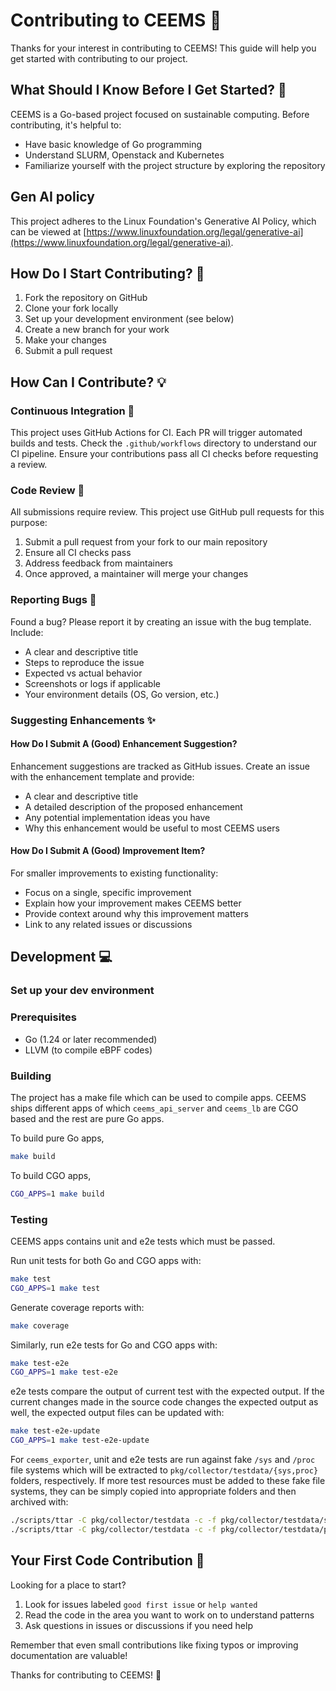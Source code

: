 # Contributing to CEEMS 🌱

Thanks for your interest in contributing to CEEMS! This guide will help
you get started with contributing to our project.

## What Should I Know Before I Get Started? 🤔

CEEMS is a Go-based project focused on sustainable computing. Before contributing,
it's helpful to:

- Have basic knowledge of Go programming
- Understand SLURM, Openstack and Kubernetes
- Familiarize yourself with the project structure by exploring the repository

## Gen AI policy

This project adheres to the Linux Foundation's Generative AI Policy, which can be
viewed at [https://www.linuxfoundation.org/legal/generative-ai](https://www.linuxfoundation.org/legal/generative-ai).

## How Do I Start Contributing? 🚀

1. Fork the repository on GitHub
2. Clone your fork locally
3. Set up your development environment (see below)
4. Create a new branch for your work
5. Make your changes
6. Submit a pull request

<!-- Don't forget to sign your commits according to our [DCO](DCO) requirements! -->

## How Can I Contribute? 💡

### Continuous Integration 🔄

This project uses GitHub Actions for CI. Each PR will trigger automated builds
and tests. Check the `.github/workflows` directory to understand our CI pipeline.
Ensure your contributions pass all CI checks before requesting a review.

### Code Review 👀

All submissions require review. This project use GitHub pull requests for this purpose:

1. Submit a pull request from your fork to our main repository
2. Ensure all CI checks pass
3. Address feedback from maintainers
4. Once approved, a maintainer will merge your changes

### Reporting Bugs 🐛

Found a bug? Please report it by creating an issue with the bug template. Include:

- A clear and descriptive title
- Steps to reproduce the issue
- Expected vs actual behavior
- Screenshots or logs if applicable
- Your environment details (OS, Go version, etc.)

### Suggesting Enhancements ✨

#### How Do I Submit A (Good) Enhancement Suggestion?

Enhancement suggestions are tracked as GitHub issues. Create an issue with
the enhancement template and provide:

- A clear and descriptive title
- A detailed description of the proposed enhancement
- Any potential implementation ideas you have
- Why this enhancement would be useful to most CEEMS users

#### How Do I Submit A (Good) Improvement Item?

For smaller improvements to existing functionality:

- Focus on a single, specific improvement
- Explain how your improvement makes CEEMS better
- Provide context around why this improvement matters
- Link to any related issues or discussions

## Development 💻

### Set up your dev environment

### Prerequisites

- Go (1.24 or later recommended)
- LLVM (to compile eBPF codes)

### Building

The project has a make file which can be used to compile apps. CEEMS ships
different apps of which `ceems_api_server` and `ceems_lb` are CGO based and
the rest are pure Go apps.

To build pure Go apps,

```bash
make build
```

To build CGO apps,

```bash
CGO_APPS=1 make build
```

### Testing

CEEMS apps contains unit and e2e tests which must be passed.

Run unit tests for both Go and CGO apps with:

```bash
make test
CGO_APPS=1 make test
```

Generate coverage reports with:

```bash
make coverage
```

Similarly, run e2e tests for Go and CGO apps with:

```bash
make test-e2e
CGO_APPS=1 make test-e2e
```

e2e tests compare the output of current test with the expected output. If the current
changes made in the source code changes the expected output as well, the expected
output files can be updated with:

```bash
make test-e2e-update
CGO_APPS=1 make test-e2e-update
```

For `ceems_exporter`, unit and e2e tests are run against fake `/sys` and `/proc` file
systems which will be extracted to `pkg/collector/testdata/{sys,proc}` folders, respectively.
If more test resources must be added to these fake file systems, they can be simply copied
into appropriate folders and then archived with:

```bash
./scripts/ttar -C pkg/collector/testdata -c -f pkg/collector/testdata/sys.ttar sys
./scripts/ttar -C pkg/collector/testdata -c -f pkg/collector/testdata/proc.ttar proc
```

## Your First Code Contribution 🎉

Looking for a place to start?

1. Look for issues labeled `good first issue` or `help wanted`
2. Read the code in the area you want to work on to understand patterns
3. Ask questions in issues or discussions if you need help

Remember that even small contributions like fixing typos or improving documentation are valuable!

Thanks for contributing to CEEMS! 💚
